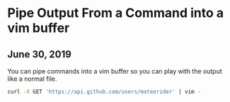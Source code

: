 # Pipe Output From a Command into a vim buffer
## June 30, 2019

You can pipe commands into a vim buffer so you can play with the output like a normal file.

```bash
curl -X GET 'https://api.github.com/users/mateorider' | vim -
```


